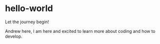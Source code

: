 # hello-world
Let the journey begin!

Andrew here, I am here and excited to learn more about coding and how to develop.
